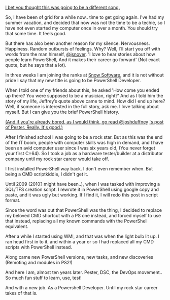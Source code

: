 <a href="https://www.youtube.com/watch?v=EAxL-SFF32k">I bet you thought this was going to be a different song.</a>

So, I have been of grid for a while now.. time to get going again.
I've had my summer vacation, 
and decided that now was not the time to be a techie,
so I have not even started my computer once in over a month.
You should try that some time. It feels good.

But there has also been another reason for my silence.
Nervousness. Happiness. Random outbursts of feelings.
Why? Well, I´ll start you off with words from the man himself, <a href="https://twitter.com/jsnover">@jsnover</a>.
'I love to hear stories about how people learn PowerShell,
And it makes their career go forward'
(Not exact quote, but he says that a lot).

In three weeks I am joining the ranks at <a href="https://www.snowsoftware.com">Snow Software</a>,
and it is not without pride I say that my new title is going to be PowerShell Developer.

When I told one of my friends about this, he asked
'How come you ended up there? 
You were supposed to be a musician, right?'
And as I told him the story of my life, Jeffrey’s quote above came to mind.
How did I end up here?
Well, if someone is interested in the full story, ask me.
I love talking about myself.
But I can give you the brief PowerShell history.

<a href="http://duffney.io/GettingStartedWithPester?platform=hootsuite">(And if you're already bored, as I would think, go read </a><a href="https://twitter.com/joshduffney">@joshduffney</a> <a href="http://duffney.io/GettingStartedWithPester?platform=hootsuite">'s post of Pester. Really. It's good.)</a>

After I finished school I was going to be a rock star.
But as this was the end of the IT boom, 
people with computer skills was high in demand,
and I have been an avid computer user since I was six years old,
(You never forget your first C=64).
So I took a job as a hardware tester/builder at a distributor company until my rock star career would take off.

I first installed PowerShell way back.
I don't even remember when.
But being a CMD scriptkiddie, I didn't get it.

Until 2009 (2010? might have been..), 
when I was tasked with improving a SQL/TFS creation script.
I rewrote it in PowerShell using google copy and paste, 
and it was ugly but working.
If I find it, I will redo this post in script format.

Since the word was out that PowerShell was the thing,
I decided to replace my beloved CMD shortcut with a PS one instead,
and forced myself to use that instead, 
replacing all my known commands with the PowerShell equivalent.

After a while I started using WMI,
and that was when the light bulb lit up.
I ran head first in to it,
and within a year or so
I had replaced all my CMD scripts with PowerShell instead.

Along came new PowerShell versions,
new tasks, and new discoveries (Remoting and modules in PS2!)

And here I am, almost ten years later.
Pester, DSC, the DevOps movement.. 
So much fun stuff to learn, use, test!

And with a new job.
As a Powershell Developer.
Until my rock star career takes of that is.